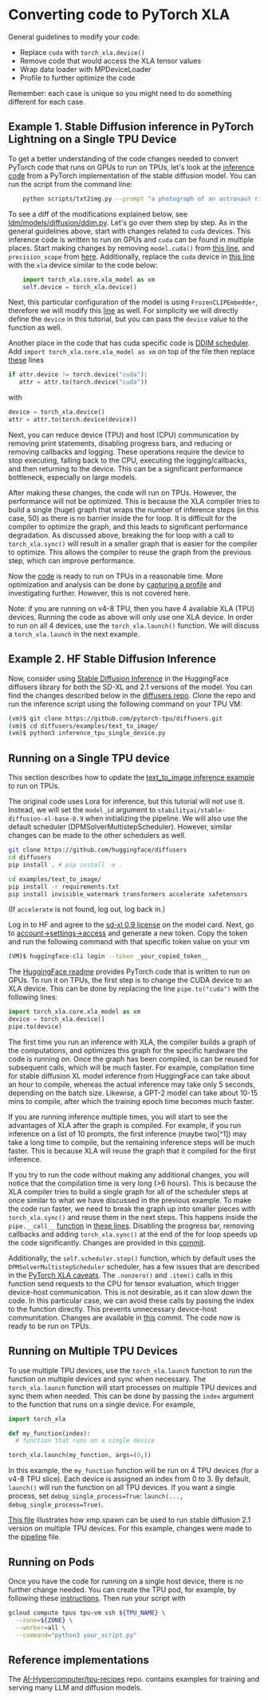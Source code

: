# Converting code to PyTorch XLA

General guidelines to modify your code:

-   Replace `cuda` with `torch_xla.device()`
-   Remove code that would access the XLA tensor values
-   Wrap data loader with MPDeviceLoader
-   Profile to further optimize the code

Remember: each case is unique so you might need to do something
different for each case.

## Example 1. Stable Diffusion inference in PyTorch Lightning on a Single TPU Device

To get a better understanding of the code changes needed to convert PyTorch code
that runs on GPUs to run on TPUs, let's look at the [inference
code](https://github.com/pytorch-tpu/stable-diffusion/blob/main/scripts/txt2img.py)
from a PyTorch implementation of the stable diffusion model. You can run the
script from the command line:

``` bash
    python scripts/txt2img.py --prompt "a photograph of an astronaut riding a horse"
```

To see a diff of the modifications explained below, see
[ldm/models/diffusion/ddim.py](https://github.com/pytorch-tpu/stable-diffusion/commit/57f398eb784387e244dc5fb78421aa5261abd1ef).
Let's go over them step by step. As in the general guidelines above,
start with changes related to `cuda` devices. This inference code is
written to run on GPUs and `cuda` can be found in multiple places. Start
making changes by removing `model.cuda()` from [this
line](https://github.com/pytorch-tpu/stable-diffusion/blob/978da4c625a712a01ee066d019a0b0d2319cd8b3/scripts/txt2img.py#L64),
and `precision_scope` from
[here](https://github.com/pytorch-tpu/stable-diffusion/blob/978da4c625a712a01ee066d019a0b0d2319cd8b3/scripts/txt2img.py#L290).
Additionally, replace the `cuda` device in [this
line](https://github.com/pytorch-tpu/stable-diffusion/blob/978da4c625a712a01ee066d019a0b0d2319cd8b3/scripts/txt2img.py#L248)
with the `xla` device similar to the code below:

``` python
    import torch_xla.core.xla_model as xm
    self.device = torch_xla.device()
```

Next, this particular configuration of the model is using
`FrozenCLIPEmbedder`, therefore we will modify this
[line](https://github.com/pytorch-tpu/stable-diffusion/blob/978da4c625a712a01ee066d019a0b0d2319cd8b3/ldm/modules/encoders/modules.py#L143)
as well. For simplicity we will directly define the `device` in this
tutorial, but you can pass the `device` value to the function as well.

Another place in the code that has cuda specific code is [DDIM scheduler](https://github.com/pytorch-tpu/stable-diffusion/blob/978da4c625a712a01ee066d019a0b0d2319cd8b3/ldm/models/diffusion/ddim.py#L12).
Add `import torch_xla.core.xla_model as xm` on top of the file then
replace
[these](https://github.com/pytorch-tpu/stable-diffusion/blob/978da4c625a712a01ee066d019a0b0d2319cd8b3/ldm/models/diffusion/ddim.py#L21-L22)
lines

``` python
if attr.device != torch.device("cuda"):
   attr = attr.to(torch.device("cuda"))
```

with

``` python
device = torch_xla.device()
attr = attr.to(torch.device(device))
```

Next, you can reduce device (TPU) and host (CPU) communication by
removing print statements, disabling progress bars, and reducing or
removing callbacks and logging. These operations require the device to
stop executing, falling back to the CPU, executing the
logging/callbacks, and then returning to the device. This can be a
significant performance bottleneck, especially on large models.

After making these changes, the code will run on TPUs. However, the
performance will not be optimized. This is because the XLA compiler tries to
build a single (huge) graph that wraps the number of inference steps (in
this case, 50) as there is no barrier inside the for loop. It is
difficult for the compiler to optimize the graph, and this leads to
significant performance degradation. As discussed above, breaking the
for loop with a call to `torch_xla.sync()` will result in a smaller
graph that is easier for the compiler to optimize. This allows
the compiler to reuse the graph from the previous step, which can
improve performance.

Now the
[code](https://github.com/pytorch-tpu/stable-diffusion/blob/ss-inference/scripts/txt2img.py)
is ready to run on TPUs in a reasonable time. More optimization and
analysis can be done by [capturing a
profile](https://cloud.google.com/tpu/docs/pytorch-xla-performance-profiling-tpu-vm)
and investigating further. However, this is not covered here.

Note: if you are running on v4-8 TPU, then you have 4 available XLA
(TPU) devices. Running the code as above will only use one XLA device.
In order to run on all 4 devices, use the `torch_xla.launch()` function.
We will discuss a `torch_xla.launch` in the next example.

## Example 2. HF Stable Diffusion Inference

Now, consider using [Stable Diffusion
Inference](https://github.com/huggingface/diffusers/tree/main/examples/text_to_image)
in the HuggingFace diffusers library for both the SD-XL and 2.1 versions
of the model. You can find the changes described below in the [diffusers repo](https://github.com/pytorch-tpu/diffusers).
Clone the repo and run the inference script using the following command on your
TPU VM:

``` bash
(vm)$ git clone https://github.com/pytorch-tpu/diffusers.git
(vm)$ cd diffusers/examples/text_to_image/
(vm)$ python3 inference_tpu_single_device.py
```

## Running on a Single TPU device

This section describes how to update the
[text_to_image inference example](https://github.com/huggingface/diffusers/tree/main/examples/text_to_image#inference)
to run on TPUs.

The original code uses Lora for inference, but this tutorial will not
use it. Instead, we will set the `model_id` argument to
`stabilityai/stable-diffusion-xl-base-0.9` when initializing the
pipeline. We will also use the default scheduler
(DPMSolverMultistepScheduler). However, similar changes can be made to
the other schedulers as well.

``` bash
git clone https://github.com/huggingface/diffusers
cd diffusers
pip install . # pip install -e .

cd examples/text_to_image/
pip install -r requirements.txt
pip install invisible_watermark transformers accelerate safetensors
```

(If `accelerate` is not found, log out, log back in.)

Log in to HF and agree to the [sd-xl 0.9
license](https://huggingface.co/stabilityai/stable-diffusion-xl-base-0.9)
on the model card. Next, go to
[account→settings→access](https://huggingface.co/settings/tokens) and generate a
new token. Copy the token and run the following command
with that specific token value on your vm

``` bash
(VM)$ huggingface-cli login --token _your_copied_token__
```

The [HuggingFace readme](https://huggingface.co/stabilityai/stable-diffusion-xl-base-0.9#sd-xl-09-base-model-card)
provides PyTorch code that is written to run on
GPUs. To run it on TPUs, the first step is to change the CUDA device to
an XLA device. This can be done by replacing the line `pipe.to("cuda")`
with the following lines:

``` python
import torch_xla.core.xla_model as xm
device = torch_xla.device()
pipe.to(device)
```

The first time you run an inference with XLA, the compiler builds a graph of the
computations, and optimizes this graph for the specific hardware the code is
running on. Once the graph has been compiled, is can be reused for subsequent
calls, which will be much faster. For example, compilation time for stable
diffusion XL model inference from HuggingFace can take about an hour to compile,
whereas the actual inference may take only 5 seconds, depending on the batch
size. Likewise, a GPT-2 model can take about 10-15 mins to compile, after
which the training epoch time becomes much faster.

If you are running inference multiple times, you will start to see the
advantages of XLA after the graph is compiled. For example, if you
run inference on a list of 10 prompts, the first inference (maybe
two[^1]) may take a long time to compile, but the remaining inference
steps will be much faster. This is because XLA will reuse the graph that
it compiled for the first inference.

If you try to run the code without making any additional changes, you
will notice that the compilation time is very long (\>6 hours). This is
because the XLA compiler tries to build a single graph for all of the
scheduler steps at once similar to what we have discussed in the
previous example. To make the code run faster, we need to break the
graph up into smaller pieces with `torch_xla.sync()` and reuse them in the
next steps. This happens inside the `pipe.__call__`
[function](https://github.com/huggingface/diffusers/blob/2b1786735e27bc97f4d4699712292d5c463a7380/src/diffusers/pipelines/stable_diffusion_xl/pipeline_stable_diffusion_xl.py#L559)
in [these
lines](https://github.com/huggingface/diffusers/blob/2b1786735e27bc97f4d4699712292d5c463a7380/src/diffusers/pipelines/stable_diffusion_xl/pipeline_stable_diffusion_xl.py#L805-L839).
Disabling the progress bar, removing callbacks and adding
`torch_xla.sync()` at the end of the for loop speeds up the code
significantly. Changes are provided in this
[commit](https://github.com/huggingface/diffusers/compare/main...pytorch-tpu:diffusers:main).

Additionally, the `self.scheduler.step()` function, which by default
uses the `DPMSolverMultistepScheduler` scheduler, has a few issues that
are described in the [PyTorch XLA
caveats](https://pytorch.org/xla/release/2.0/index.html#known-performance-caveats).
The `.nonzero()` and `.item()` calls in this function send requests to
the CPU for tensor evaluation, which trigger device-host communication.
This is not desirable, as it can slow down the code. In this particular
case, we can avoid these calls by passing the index to the function
directly. This prevents unnecessary device-host communitation. Changes are available
in
[this](https://github.com/pytorch-tpu/diffusers/commit/0243d2ef9c2c7bc06956bb1bcc92c23038f6519d)
commit. The code now is ready to be run on TPUs.

## Running on Multiple TPU Devices

To use multiple TPU devices, use the `torch_xla.launch` function
to run the function on multiple devices and sync when necessary.
The `torch_xla.launch` function will start processes on multiple TPU
devices and sync them when needed. This can be done by passing the
`index` argument to the function that runs on a single device. For
example,

``` python
import torch_xla

def my_function(index):
  # function that runs on a single device

torch_xla.launch(my_function, args=(0,))
```

In this example, the `my_function` function will be run on 4 TPU
devices (for a v4-8 TPU slice). Each device is assigned an index from 0 to 3.
By default, `launch()` will run the function on all
TPU devices. If you want a single process, set `debug_single_process=True`:
`launch(..., debug_single_process=True)`.

[This
file](https://github.com/ssusie/diffusers/blob/main/examples/text_to_image/inference_tpu_multidevice.py)
illustrates how xmp.spawn can be used to run stable diffusion 2.1
version on multiple TPU devices. For this example, changes were made to the
[pipeline](https://github.com/huggingface/diffusers/blob/main/src/diffusers/pipelines/stable_diffusion/pipeline_stable_diffusion.py)
file.

## Running on Pods

Once you have the code for running on a single host device, there is no
further change needed. You can create the TPU pod, for example, by
following these
[instructions](https://cloud.google.com/tpu/docs/pytorch-pods#create-tpu-vm).
Then run your script with

``` bash
gcloud compute tpus tpu-vm ssh ${TPU_NAME} \
  --zone=${ZONE} \
  --worker=all \
  --command="python3 your_script.py"
```

## Reference implementations

The [AI-Hypercomputer/tpu-recipes](https://github.com/AI-Hypercomputer/tpu-recipes)
repo. contains examples for training and serving many LLM and diffusion models.

